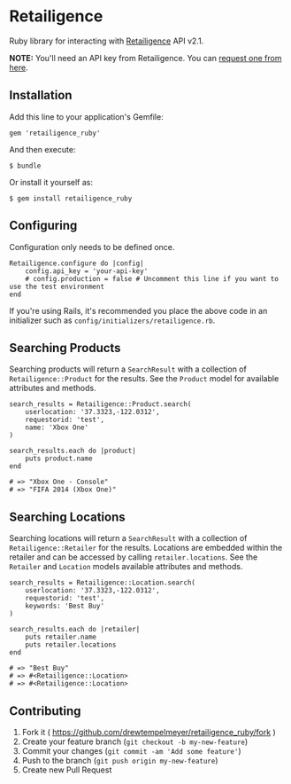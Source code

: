 # Retailigence

Ruby library for interacting with [Retailigence](http://retailigence.com) API v2.1.

**NOTE:** You'll need an API key from Retailigence. You can [request one from here](http://www.retailigence.com/developers/request-key/).

## Installation

Add this line to your application's Gemfile:

    gem 'retailigence_ruby'

And then execute:

    $ bundle

Or install it yourself as:

    $ gem install retailigence_ruby

## Configuring

Configuration only needs to be defined once.

```
Retailigence.configure do |config|
	config.api_key = 'your-api-key'
	# config.production = false # Uncomment this line if you want to use the test environment
end
```

If you're using Rails, it's recommended you place the above code in an initializer such as `config/initializers/retailigence.rb`.

## Searching Products

Searching products will return a `SearchResult` with a collection of `Retailigence::Product` for the results. See the `Product` model for available attributes and methods.

```
search_results = Retailigence::Product.search(
	userlocation: '37.3323,-122.0312',
	requestorid: 'test',
	name: 'Xbox One'
)

search_results.each do |product|
	puts product.name
end

# => "Xbox One - Console"
# => "FIFA 2014 (Xbox One)"
```

## Searching Locations

Searching locations will return a `SearchResult` with a collection of `Retailigence::Retailer` for the results. Locations are embedded within the retailer and can be accessed by calling `retailer.locations`. See the `Retailer` and `Location` models available attributes and methods.

```
search_results = Retailigence::Location.search(
	userlocation: '37.3323,-122.0312',
	requestorid: 'test',
	keywords: 'Best Buy'
)

search_results.each do |retailer|
	puts retailer.name
	puts retailer.locations
end

# => "Best Buy"
# => #<Retailigence::Location>
# => #<Retailigence::Location>
```
	

## Contributing

1. Fork it ( https://github.com/drewtempelmeyer/retailigence_ruby/fork )
2. Create your feature branch (`git checkout -b my-new-feature`)
3. Commit your changes (`git commit -am 'Add some feature'`)
4. Push to the branch (`git push origin my-new-feature`)
5. Create new Pull Request
